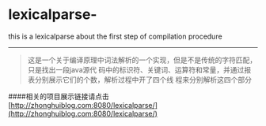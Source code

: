 # lexicalparse-
this is a lexicalparse about the first step of compilation procedure

***

>这是一个关于编译原理中词法解析的一个实现，但是不是传统的字符匹配，只是找出一段java源代
 码中的标识符、关键词、运算符和常量，并通过报表分别展示它们的个数，解析过程中开了四个线
 程来分别解析这四个部分

####相关的项目展示链接请点击[http://zhonghuiblog.com:8080/lexicalparse/](http://zhonghuiblog.com:8080/lexicalparse/)
